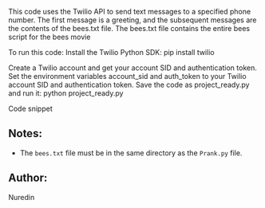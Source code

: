 This code uses the Twilio API to send text messages to a specified phone number. The first message is a greeting, and the subsequent messages are the contents of the bees.txt file. The bees.txt file contains the entire bees script for the bees movie 

To run this code:
Install the Twilio Python SDK:
pip install twilio

Create a Twilio account and get your account SID and authentication token.
Set the environment variables account_sid and auth_token to your Twilio account SID and authentication token.
Save the code as project_ready.py and run it:
python project_ready.py

Code snippet

## Notes:

* The `bees.txt` file must be in the same directory as the `Prank.py` file.
  
## Author:
Nuredin
